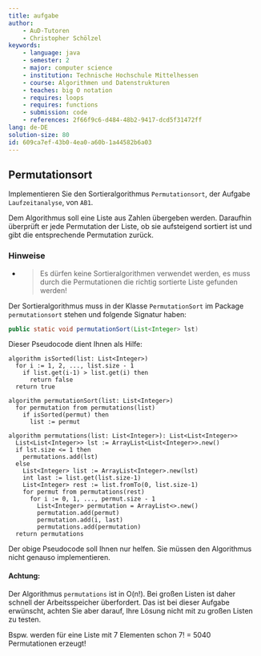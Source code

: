 ```yaml
---
title: aufgabe
author:
    - AuD-Tutoren
    - Christopher Schölzel
keywords:
    - language: java
    - semester: 2
    - major: computer science
    - institution: Technische Hochschule Mittelhessen
    - course: Algorithmen und Datenstrukturen
    - teaches: big O notation
    - requires: loops
    - requires: functions
    - submission: code
    - references: 2f66f9c6-d484-48b2-9417-dcd5f31472ff
lang: de-DE
solution-size: 80
id: 609ca7ef-43b0-4ea0-a60b-1a44582b6a03
---
```


## Permutationsort

Implementieren Sie den Sortieralgorithmus `Permutationsort`, der Aufgabe  `Laufzeitanalyse`, von `AB1`.

Dem Algorithmus soll eine Liste aus Zahlen übergeben werden. Daraufhin überprüft er jede Permutation der Liste, ob sie aufsteigend sortiert ist und gibt die entsprechende Permutation zurück.

### Hinweise
- > Es dürfen keine Sortieralgorithmen verwendet werden, es muss durch die Permutationen die richtig sortierte Liste gefunden werden!

Der Sortieralgorithmus muss in der Klasse `PermutationSort` im Package `permutationsort` stehen und folgende Signatur haben:

```java
public static void permutationSort(List<Integer> lst)
```

Dieser Pseudocode dient Ihnen als Hilfe:

```
algorithm isSorted(list: List<Integer>)
  for i := 1, 2, ..., list.size - 1
    if list.get(i-1) > list.get(i) then
      return false
  return true
```

```
algorithm permutationSort(list: List<Integer>)
  for permutation from permutations(list)
    if isSorted(permut) then
      list := permut
```

```
algorithm permutations(list: List<Integer>): List<List<Integer>>
  List<List<Integer>> lst := ArrayList<List<Integer>>.new()
  if lst.size <= 1 then
    permutations.add(lst)
  else
    List<Integer> list := ArrayList<Integer>.new(lst)
    int last := list.get(list.size-1)
    List<Integer> rest := list.fromTo(0, list.size-1)
    for permut from permutations(rest)
      for i := 0, 1, ..., permut.size - 1
        List<Integer> permutation = ArrayList<>.new()
        permutation.add(permut)
        permutation.add(i, last)
        permutations.add(permutation)
  return permutations
```
Der obige Pseudocode soll Ihnen nur helfen. Sie müssen den Algorithmus nicht genauso implementieren.

#### Achtung:

Der Algorithmus `permutations` ist in O(n!).
Bei großen Listen ist daher schnell der Arbeitsspeicher überfordert.
Das ist bei dieser Aufgabe erwünscht, achten Sie aber darauf, Ihre Lösung nicht mit zu großen Listen zu testen.

Bspw. werden für eine Liste mit 7 Elementen schon 7! = 5040 Permutationen erzeugt!
